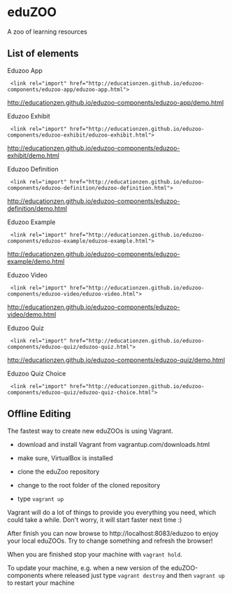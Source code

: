 eduZOO
======

  A zoo of learning resources

 List of elements
 -------------------

 Eduzoo App

 ` <link rel="import" href="http://educationzen.github.io/eduzoo-components/eduzoo-app/eduzoo-app.html">`

 http://educationzen.github.io/eduzoo-components/eduzoo-app/demo.html

 Eduzoo Exhibit

 ` <link rel="import" href="http://educationzen.github.io/eduzoo-components/eduzoo-exhibit/eduzoo-exhibit.html">`

 http://educationzen.github.io/eduzoo-components/eduzoo-exhibit/demo.html

 Eduzoo Definition

 ` <link rel="import" href="http://educationzen.github.io/eduzoo-components/eduzoo-definition/eduzoo-definition.html">`

 http://educationzen.github.io/eduzoo-components/eduzoo-definition/demo.html

 Eduzoo Example

 ` <link rel="import" href="http://educationzen.github.io/eduzoo-components/eduzoo-example/eduzoo-example.html">`

 http://educationzen.github.io/eduzoo-components/eduzoo-example/demo.html

 Eduzoo Video

 ` <link rel="import" href="http://educationzen.github.io/eduzoo-components/eduzoo-video/eduzoo-video.html">`

 http://educationzen.github.io/eduzoo-components/eduzoo-video/demo.html

 Eduzoo Quiz

 ` <link rel="import" href="http://educationzen.github.io/eduzoo-components/eduzoo-quiz/eduzoo-quiz.html">`

 http://educationzen.github.io/eduzoo-components/eduzoo-quiz/demo.html

 Eduzoo Quiz Choice

 ` <link rel="import" href="http://educationzen.github.io/eduzoo-components/eduzoo-quiz/eduzoo-quiz-choice.html">`



Offline Editing
---------------

The fastest way to create new eduZOOs is using Vagrant. 

- download and install Vagrant from vagrantup.com/downloads.html

- make sure, VirtualBox is installed

- clone the eduZoo repository

- change to the root folder of the cloned repository

- type `vagrant up`

Vagrant will do a lot of things to provide you everything you need, which could take a while. Don't worry, it will start faster next time :)

After finish you can now browse to http://localhost:8083/eduzoo to enjoy your local eduZOOs. Try to change something and refresh the browser! 

When you are finished stop your machine with `vagrant hold`.

To update your machine, e.g. when a new version of the eduZOO-components where released just type `vagrant destroy` and then `vagrant up` to restart your machine

